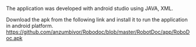 The application was developed with android studio using JAVA, XML.

Download the apk from the following link and install it to run the application in android platform.
https://github.com/anzumbivor/Robodoc/blob/master/RobotDoc/app/RoboDoc.apk

